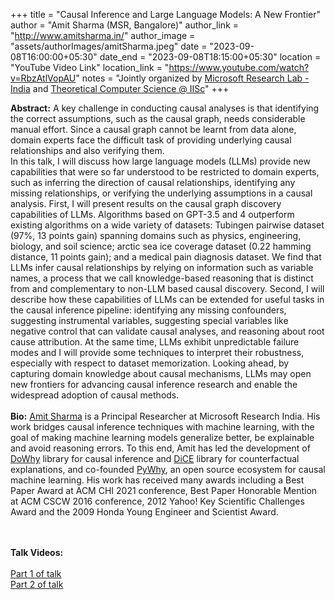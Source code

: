 +++
title = "Causal Inference and Large Language Models: A New Frontier"
author = "Amit Sharma (MSR, Bangalore)"
author_link = "http://www.amitsharma.in/"
author_image = "assets/authorImages/amitSharma.jpeg"
date = "2023-09-08T16:00:00+05:30"
date_end = "2023-09-08T18:15:00+05:30"
location = "YouTube Video Link"
location_link = "https://www.youtube.com/watch?v=RbzAtlVopAU"
notes = "Jointly organized by <a href = "https://www.microsoft.com/en-us/research/lab/microsoft-research-india/" target= "_blank">Microsoft Research Lab - India</a> and <a href='https://www.csa.iisc.ac.in/theoretical-computer-science/' target= "_blank">Theoretical Computer Science @ IISc</a>"
+++

<b>Abstract:</b>
A key challenge in conducting causal analyses is that identifying the correct assumptions, such as the 
causal graph, needs considerable manual effort. Since a causal graph cannot be learnt from data alone, 
domain experts face the difficult task of providing underlying causal relationships and also verifying them.  
In this talk, I will discuss how large language models (LLMs) provide new capabilities that were so far understood 
to be restricted to domain experts, such as inferring the direction of causal relationships, identifying any missing 
relationships, or verifying the underlying assumptions in a causal analysis.  First, I will present results on the 
causal graph discovery capabilities of LLMs. Algorithms based on GPT-3.5 and 4 outperform existing algorithms on a 
wide variety of datasets: Tubingen pairwise dataset (97%, 13 points gain) spanning domains such as physics, 
engineering, biology, and soil science; arctic sea ice coverage dataset (0.22 hamming distance, 11 points gain); 
and a medical pain diagnosis dataset.  We find that LLMs infer causal relationships by relying on information such 
as variable names, a process that we call knowledge-based reasoning that is distinct from and complementary to 
non-LLM based causal discovery. Second, I will describe how these capabilities of LLMs can be extended for useful 
tasks in the causal inference pipeline: identifying any missing confounders, suggesting instrumental variables, 
suggesting special variables like negative control that can validate causal analyses, and reasoning about root cause 
attribution.  At the same time, LLMs exhibit unpredictable failure modes and I will provide some techniques to 
interpret their robustness, especially with respect to dataset memorization. Looking ahead, by capturing domain 
knowledge about causal mechanisms, LLMs may open new frontiers for advancing causal inference research and enable 
the widespread adoption of causal methods.
<br><br>
<b>Bio:</b>
<a href="https://www.amitsharma.in/" target="_blank">Amit Sharma</a> is a Principal Researcher at Microsoft Research 
India. His work bridges causal inference techniques with machine learning, with the goal of making machine learning 
models generalize better, be explainable and avoid reasoning errors. To this end, Amit has led the development of  
<a href="https://www.amitsharma.in/" target="_blank">DoWhy</a> library for causal inference and
<a href="https://github.com/interpretml/DiCE" target="_blank">DiCE</a> library for 
counterfactual explanations, and co-founded <a href="https://www.pywhy.org/" target="_blank">PyWhy</a>, an open 
source ecosystem for causal machine learning. 
His work has received many awards including a Best Paper Award at ACM CHI 2021 conference, Best Paper Honorable 
Mention at ACM CSCW 2016 conference, 2012 Yahoo! Key Scientific Challenges Award and the 2009 Honda Young Engineer 
and Scientist Award.

<br><br>
<b>Talk Videos:</b>
<br><br>
<a href="https://www.youtube.com/watch?v=RbzAtlVopAU" target="_blank">Part 1 of talk</a><br>
<a href="https://www.youtube.com/watch?v=H50DR6tv92I" target="_blank">Part 2 of talk</a>


